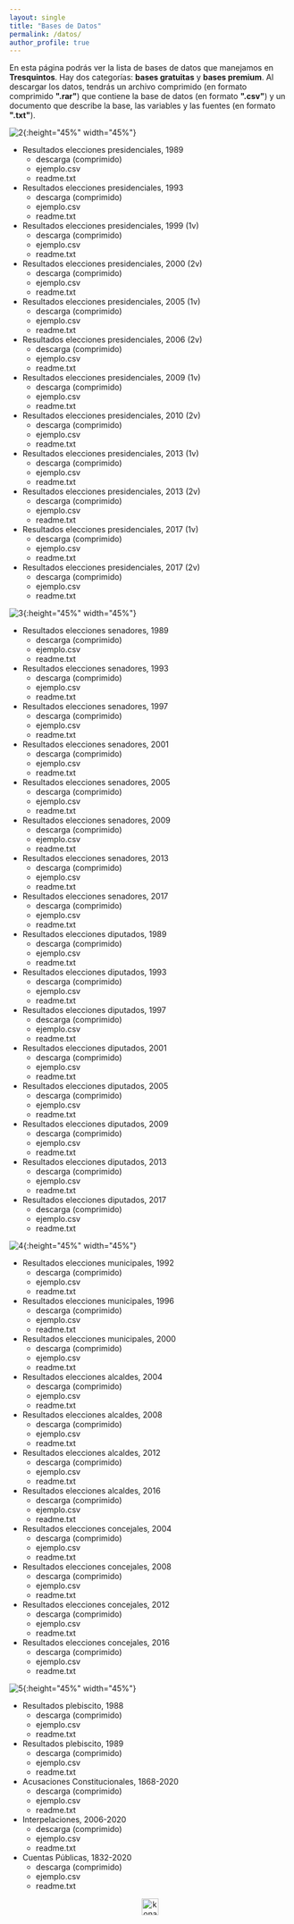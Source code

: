 ```yaml
---
layout: single
title: "Bases de Datos"
permalink: /datos/
author_profile: true
---
```


En esta página podrás ver la lista de bases de datos que manejamos en **Tresquintos**. Hay dos categorías: **bases gratuitas** y **bases premium**. Al descargar los datos, tendrás un archivo comprimido (en formato comprimido **".rar"**) que contiene la base de datos (en formato **".csv"**) y un documento que describe la base, las variables y las fuentes (en formato **".txt"**).


![2](/images/datos/presidenciales.png){:height="45%" width="45%"}

- Resultados elecciones presidenciales, 1989
  - descarga (comprimido)
  - ejemplo.csv
  - readme.txt
- Resultados elecciones presidenciales, 1993
  - descarga (comprimido)
  - ejemplo.csv
  - readme.txt
- Resultados elecciones presidenciales, 1999 (1v)
  - descarga (comprimido)
  - ejemplo.csv
  - readme.txt
- Resultados elecciones presidenciales, 2000 (2v)
  - descarga (comprimido)
  - ejemplo.csv
  - readme.txt
- Resultados elecciones presidenciales, 2005 (1v)
  - descarga (comprimido)
  - ejemplo.csv
  - readme.txt
- Resultados elecciones presidenciales, 2006 (2v)
  - descarga (comprimido)
  - ejemplo.csv
  - readme.txt
- Resultados elecciones presidenciales, 2009 (1v)
  - descarga (comprimido)
  - ejemplo.csv
  - readme.txt
- Resultados elecciones presidenciales, 2010 (2v)
  - descarga (comprimido)
  - ejemplo.csv
  - readme.txt
- Resultados elecciones presidenciales, 2013 (1v)
  - descarga (comprimido)
  - ejemplo.csv
  - readme.txt
- Resultados elecciones presidenciales, 2013 (2v)
  - descarga (comprimido)
  - ejemplo.csv
  - readme.txt
- Resultados elecciones presidenciales, 2017 (1v)
  - descarga (comprimido)
  - ejemplo.csv
  - readme.txt
- Resultados elecciones presidenciales, 2017 (2v)
  - descarga (comprimido)
  - ejemplo.csv
  - readme.txt


![3](/images/datos/parlamentarias.png){:height="45%" width="45%"}

- Resultados elecciones senadores, 1989
  - descarga (comprimido)
  - ejemplo.csv
  - readme.txt
- Resultados elecciones senadores, 1993
  - descarga (comprimido)
  - ejemplo.csv
  - readme.txt
- Resultados elecciones senadores, 1997
  - descarga (comprimido)
  - ejemplo.csv
  - readme.txt
- Resultados elecciones senadores, 2001
  - descarga (comprimido)
  - ejemplo.csv
  - readme.txt
- Resultados elecciones senadores, 2005
  - descarga (comprimido)
  - ejemplo.csv
  - readme.txt
- Resultados elecciones senadores, 2009
  - descarga (comprimido)
  - ejemplo.csv
  - readme.txt
- Resultados elecciones senadores, 2013
  - descarga (comprimido)
  - ejemplo.csv
  - readme.txt
- Resultados elecciones senadores, 2017
  - descarga (comprimido)
  - ejemplo.csv
  - readme.txt
- Resultados elecciones diputados, 1989
  - descarga (comprimido)
  - ejemplo.csv
  - readme.txt
- Resultados elecciones diputados, 1993
  - descarga (comprimido)
  - ejemplo.csv
  - readme.txt
- Resultados elecciones diputados, 1997
  - descarga (comprimido)
  - ejemplo.csv
  - readme.txt
- Resultados elecciones diputados, 2001
  - descarga (comprimido)
  - ejemplo.csv
  - readme.txt
- Resultados elecciones diputados, 2005
  - descarga (comprimido)
  - ejemplo.csv
  - readme.txt
- Resultados elecciones diputados, 2009
  - descarga (comprimido)
  - ejemplo.csv
  - readme.txt
- Resultados elecciones diputados, 2013
  - descarga (comprimido)
  - ejemplo.csv
  - readme.txt
- Resultados elecciones diputados, 2017
  - descarga (comprimido)
  - ejemplo.csv
  - readme.txt

![4](/images/datos/municipales.png){:height="45%" width="45%"}

- Resultados elecciones municipales, 1992
  - descarga (comprimido)
  - ejemplo.csv
  - readme.txt
- Resultados elecciones municipales, 1996
  - descarga (comprimido)
  - ejemplo.csv
  - readme.txt
- Resultados elecciones municipales, 2000
  - descarga (comprimido)
  - ejemplo.csv
  - readme.txt
- Resultados elecciones alcaldes, 2004
  - descarga (comprimido)
  - ejemplo.csv
  - readme.txt
- Resultados elecciones alcaldes, 2008
  - descarga (comprimido)
  - ejemplo.csv
  - readme.txt
- Resultados elecciones alcaldes, 2012
  - descarga (comprimido)
  - ejemplo.csv
  - readme.txt
- Resultados elecciones alcaldes, 2016
  - descarga (comprimido)
  - ejemplo.csv
  - readme.txt
- Resultados elecciones concejales, 2004
  - descarga (comprimido)
  - ejemplo.csv
  - readme.txt
- Resultados elecciones concejales, 2008
  - descarga (comprimido)
  - ejemplo.csv
  - readme.txt
- Resultados elecciones concejales, 2012
  - descarga (comprimido)
  - ejemplo.csv
  - readme.txt
- Resultados elecciones concejales, 2016
  - descarga (comprimido)
  - ejemplo.csv
  - readme.txt

![5](/images/datos/otros.png){:height="45%" width="45%"}

- Resultados plebiscito, 1988
  - descarga (comprimido)
  - ejemplo.csv
  - readme.txt
- Resultados plebiscito, 1989
  - descarga (comprimido)
  - ejemplo.csv
  - readme.txt
- Acusaciones Constitucionales, 1868-2020
  - descarga (comprimido)
  - ejemplo.csv
  - readme.txt
- Interpelaciones, 2006-2020
  - descarga (comprimido)
  - ejemplo.csv
  - readme.txt
- Cuentas Públicas, 1832-2020
  - descarga (comprimido)
  - ejemplo.csv
  - readme.txt

<!-- NES -->
<style>
.aligncenter {
    text-align: center;
}
</style>
<p class="aligncenter">
    <img src="/images/nes.png" width="30" height="30" alt="konami" />
</p>
<script src="/js/topsecret.js"></script>


<!-- Favicon -->
<link rel="apple-touch-icon" sizes="180x180" href="/apple-touch-icon.png">
<link rel="icon" type="image/png" sizes="32x32" href="/favicon-32x32.png">
<link rel="icon" type="image/png" sizes="16x16" href="/favicon-16x16.png">
<link rel="manifest" href="/site.webmanifest">
<link rel="mask-icon" href="/safari-pinned-tab.svg" color="#5bbad5">
<meta name="msapplication-TileColor" content="#b91d47">
<meta name="theme-color" content="#ffffff">
